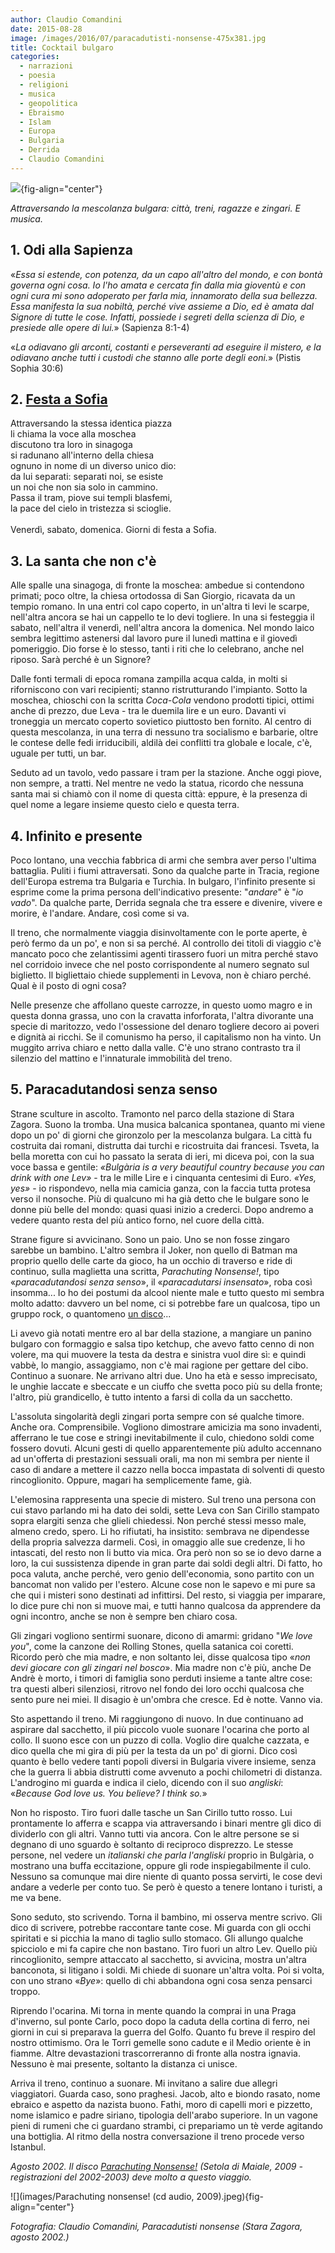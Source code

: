 ```yaml
---
author: Claudio Comandini
date: 2015-08-28 
image: /images/2016/07/paracadutisti-nonsense-475x381.jpg
title: Cocktail bulgaro
categories:
  - narrazioni
  - poesia
  - religioni
  - musica
  - geopolitica
  - Ebraismo
  - Islam
  - Europa
  - Bulgaria
  - Derrida
  - Claudio Comandini
---
```


![](images/paracadutisti_nonsense.jpg){fig-align="center"}

*Attraversando la mescolanza bulgara: città, treni, ragazze e zingari. E musica.*

## 1. Odi alla Sapienza

«*Essa si estende, con potenza, da un capo all'altro del mondo, e con bontà governa ogni cosa. Io l'ho amata e cercata fin dalla mia gioventù e con ogni cura mi sono adoperato per farla mia, innamorato della sua bellezza. Essa manifesta la sua nobiltà, perché vive assieme a Dio, ed è amata dal Signore di tutte le cose. Infatti, possiede i segreti della scienza di Dio, e presiede alle opere di lui.*» (Sapienza 8:1-4)

«*La odiavano gli arconti, costanti e perseveranti ad eseguire il mistero, e la odiavano anche tutti i custodi che stanno alle porte degli eoni.*» (Pistis Sophia 30:6)

## 2. [Festa a Sofia](https://soundcloud.com/claudio_comandini/festa-a-sofia)

Attraversando la stessa identica piazza\
li chiama la voce alla moschea\
discutono tra loro in sinagoga\
si radunano all'interno della chiesa\
ognuno in nome di un diverso unico dio:\
da lui separati: separati noi, se esiste\
un noi che non sia solo in cammino.\
Passa il tram, piove sui templi blasfemi,\
la pace del cielo in tristezza si scioglie.\
\
Venerdì, sabato, domenica. Giorni di festa a Sofia.

## 3. La santa che non c'è

Alle spalle una sinagoga, di fronte la moschea: ambedue si contendono primati; poco oltre, la chiesa ortodossa di San Giorgio, ricavata da un tempio romano. In una entri col capo coperto, in un'altra ti levi le scarpe, nell'altra ancora se hai un cappello te lo devi togliere. In una si festeggia il sabato, nell'altra il venerdì, nell'altra ancora la domenica. Nel mondo laico sembra legittimo astenersi dal lavoro pure il lunedì mattina e il giovedì pomeriggio. Dio forse è lo stesso, tanti i riti che lo celebrano, anche nel riposo. Sarà perché è un Signore?

Dalle fonti termali di epoca romana zampilla acqua calda, in molti si riforniscono con vari recipienti; stanno ristrutturando l'impianto. Sotto la moschea, chioschi con la scritta *Coca-Cola* vendono prodotti tipici, ottimi anche di prezzo, due Leva - tra le duemila lire e un euro. Davanti vi troneggia un mercato coperto sovietico piuttosto ben fornito. Al centro di questa mescolanza, in una terra di nessuno tra socialismo e barbarie, oltre le contese delle fedi irriducibili, aldilà dei conflitti tra globale e locale, c'è, uguale per tutti, un bar.

Seduto ad un tavolo, vedo passare i tram per la stazione. Anche oggi piove, non sempre, a tratti. Nel mentre ne vedo la statua, ricordo che nessuna santa mai si chiamò con il nome di questa città: eppure, è la presenza di quel nome a legare insieme questo cielo e questa terra.

## 4. Infinito e presente

Poco lontano, una vecchia fabbrica di armi che sembra aver perso l'ultima battaglia. Puliti i fiumi attraversati. Sono da qualche parte in Tracia, regione dell'Europa estrema tra Bulgaria e Turchia. In bulgaro, l'infinito presente si esprime come la prima persona dell'indicativo presente: "*andare*" è "*io vado*". Da qualche parte, Derrida segnala che tra essere e divenire, vivere e morire, è l'andare. Andare, così come si va.

Il treno, che normalmente viaggia disinvoltamente con le porte aperte, è però fermo da un po', e non si sa perché. Al controllo dei titoli di viaggio c'è mancato poco che zelantissimi agenti tirassero fuori un mitra perché stavo nel corridoio invece che nel posto corrispondente al numero segnato sul biglietto. Il bigliettaio chiede supplementi in Levova, non è chiaro perché. Qual è il posto di ogni cosa?

Nelle presenze che affollano queste carrozze, in questo uomo magro e in questa donna grassa, uno con la cravatta inforforata, l'altra divorante una specie di maritozzo, vedo l'ossessione del denaro togliere decoro ai poveri e dignità ai ricchi. Se il comunismo ha perso, il capitalismo non ha vinto. Un muggito arriva chiaro e netto dalla valle. C'è uno strano contrasto tra il silenzio del mattino e l'innaturale immobilità del treno.

## 5. Paracadutandosi senza senso

Strane sculture in ascolto. Tramonto nel parco della stazione di Stara Zagora. Suono la tromba. Una musica balcanica spontanea, quanto mi viene dopo un po' di giorni che gironzolo per la mescolanza bulgara. La città fu costruita dai romani, distrutta dai turchi e ricostruita dai francesi. Tsveta, la bella moretta con cui ho passato la serata di ieri, mi diceva poi, con la sua voce bassa e gentile: *«Bulgària is a very beautiful country because you can drink with one Lev»* - tra le mille Lire e i cinquanta centesimi di Euro. *«Yes, yes»* - io rispondevo, nella mia camicia ganza, con la faccia tutta protesa verso il nonsoche. Più di qualcuno mi ha già detto che le bulgare sono le donne più belle del mondo: quasi quasi inizio a crederci. Dopo andremo a vedere quanto resta del più antico forno, nel cuore della città.

Strane figure si avvicinano. Sono un paio. Uno se non fosse zingaro sarebbe un bambino. L'altro sembra il Joker, non quello di Batman ma proprio quello delle carte da gioco, ha un occhio di traverso e ride di continuo, sulla maglietta una scritta, *Parachuting Nonsense!*, tipo «*paracadutandosi senza senso*», il «*paracadutarsi insensato*», roba così insomma... Io ho dei postumi da alcool niente male e tutto questo mi sembra molto adatto: davvero un bel nome, ci si potrebbe fare un qualcosa, tipo un gruppo rock, o quantomeno [un disco](http://www.setoladimaiale.net/record.asp?section=audio&id=SM1510)...

Li avevo già notati mentre ero al bar della stazione, a mangiare un panino bulgaro con formaggio e salsa tipo ketchup, che avevo fatto cenno di non volere, ma qui muovere la testa da destra e sinistra vuol dire sì: e quindi vabbè, lo mangio, assaggiamo, non c'è mai ragione per gettare del cibo. Continuo a suonare. Ne arrivano altri due. Uno ha età e sesso imprecisato, le unghie laccate e sbeccate e un ciuffo che svetta poco più su della fronte; l'altro, più grandicello, è tutto intento a farsi di colla da un sacchetto.

L'assoluta singolarità degli zingari porta sempre con sé qualche timore. Anche ora. Comprensibile. Vogliono dimostrare amicizia ma sono invadenti, afferrano le tue cose e stringi inevitabilmente il culo, chiedono soldi come fossero dovuti. Alcuni gesti di quello apparentemente più adulto accennano ad un'offerta di prestazioni sessuali orali, ma non mi sembra per niente il caso di andare a mettere il cazzo nella bocca impastata di solventi di questo rincoglionito. Oppure, magari ha semplicemente fame, già.

L'elemosina rappresenta una specie di mistero. Sul treno una persona con cui stavo parlando mi ha dato dei soldi, sette Leva con San Cirillo stampato sopra elargiti senza che glieli chiedessi. Non perché stessi messo male, almeno credo, spero. Li ho rifiutati, ha insistito: sembrava ne dipendesse della propria salvezza darmeli. Così, in omaggio alle sue credenze, li ho intascati, del resto non li butto via mica. Ora però non so se io devo darne a loro, la cui sussistenza dipende in gran parte dai soldi degli altri. Di fatto, ho poca valuta, anche perché, vero genio dell'economia, sono partito con un bancomat non valido per l'estero. Alcune cose non le sapevo e mi pure sa che qui i misteri sono destinati ad infittirsi. Del resto, si viaggia per imparare, lo dice pure chi non si muove mai, e tutti hanno qualcosa da apprendere da ogni incontro, anche se non è sempre ben chiaro cosa.

Gli zingari vogliono sentirmi suonare, dicono di amarmi: gridano "*We love you*", come la canzone dei Rolling Stones, quella satanica coi coretti. Ricordo però che mia madre, e non soltanto lei, disse qualcosa tipo «*non devi giocare con gli zingari nel bosco*». Mia madre non c'è più, anche De Andrè è morto, i timori di famiglia sono perduti insieme a tante altre cose: tra questi alberi silenziosi, ritrovo nel fondo dei loro occhi qualcosa che sento pure nei miei. Il disagio è un'ombra che cresce. Ed è notte. Vanno via.

Sto aspettando il treno. Mi raggiungono di nuovo. In due continuano ad aspirare dal sacchetto, il più piccolo vuole suonare l'ocarina che porto al collo. Il suono esce con un puzzo di colla. Voglio dire qualche cazzata, e dico quella che mi gira di più per la testa da un po' di giorni. Dico così quanto è bello vedere tanti popoli diversi in Bulgaria vivere insieme, senza che la guerra li abbia distrutti come avvenuto a pochi chilometri di distanza. L'androgino mi guarda e indica il cielo, dicendo con il suo *angliski*: «*Because God love us. You believe? I think so.*»

Non ho risposto. Tiro fuori dalle tasche un San Cirillo tutto rosso. Lui prontamente lo afferra e scappa via attraversando i binari mentre gli dico di dividerlo con gli altri. Vanno tutti via ancora. Con le altre persone se si degnano di uno sguardo è soltanto di reciproco disprezzo. Le stesse persone, nel vedere un *italianski che parla l'angliski* proprio in Bulgària, o mostrano una buffa eccitazione, oppure gli rode inspiegabilmente il culo. Nessuno sa comunque mai dire niente di quanto possa servirti, le cose devi andare a vederle per conto tuo. Se però è questo a tenere lontano i turisti, a me va bene.

Sono seduto, sto scrivendo. Torna il bambino, mi osserva mentre scrivo. Gli dico di scrivere, potrebbe raccontare tante cose. Mi guarda con gli occhi spiritati e si picchia la mano di taglio sullo stomaco. Gli allungo qualche spicciolo e mi fa capire che non bastano. Tiro fuori un altro Lev. Quello più rincoglionito, sempre attaccato al sacchetto, si avvicina, mostra un'altra banconota, si litigano i soldi. Mi chiede di suonare un'altra volta. Poi si volta, con uno strano «*Bye*»: quello di chi abbandona ogni cosa senza pensarci troppo.

Riprendo l'ocarina. Mi torna in mente quando la comprai in una Praga d'inverno, sul ponte Carlo, poco dopo la caduta della cortina di ferro, nei giorni in cui si preparava la guerra del Golfo. Quanto fu breve il respiro del nostro ottimismo. Ora le Torri gemelle sono cadute e il Medio oriente è in fiamme. Altre devastazioni trascorreranno di fronte alla nostra ignavia. Nessuno è mai presente, soltanto la distanza ci unisce.

Arriva il treno, continuo a suonare. Mi invitano a salire due allegri viaggiatori. Guarda caso, sono praghesi. Jacob, alto e biondo rasato, nome ebraico e aspetto da nazista buono. Fathi, moro di capelli mori e pizzetto, nome islamico e padre siriano, tipologia dell'arabo superiore. In un vagone pieni di rumeni che ci guardano strambi, ci prepariamo un tè verde agitando una bottiglia. Al ritmo della nostra conversazione il treno procede verso Istanbul.

*Agosto 2002. Il disco [Parachuting Nonsense!](http://www.setoladimaiale.net/record.asp?section=audio&id=SM1510) (Setola di Maiale, 2009 - registrazioni del 2002-2003) deve molto a questo viaggio.*

![](images/Parachuting nonsense! (cd audio, 2009).jpeg){fig-align="center"}

*Fotografia: Claudio Comandini, Paracadutisti nonsense (Stara Zagora, agosto 2002.)*
